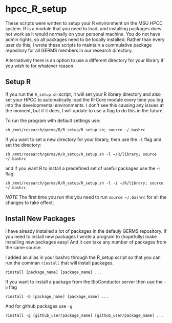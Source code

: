 # hpcc_R_setup

These scripts were written to setup your R environment on the MSU HPCC system. R is a module that you need to load, and installing packages does not work as it would normally on your personal machine. You do not have admin rights, so all packages need to be locally installed. Rather than every user do this, I wrote these scripts to maintain a cummulative package repository for all GERMS members in our research directory.

Alternatively there is an option to use a different directory for your library if you wish to for whatever reason.


## Setup R
If you run the `R_setup.sh` script, it will set your R library directory and also set your HPCC to automatically load the R-Core module every time you log into the developmental environments. I don't see this causing any issues at the moment, but if it does, I will update to use a flag to do this in the future.

To run the program with default settings use:

```
sh /mnt/research/germs/R/R_setup/R_setup.sh; source ~/.bashrc
```
If you want to set a new directory for your library, then use the `-l` flag and set the directory:

```
sh /mnt/research/germs/R/R_setup/R_setup.sh -l ~/R/library; source ~/.bashrc
```

and if you want R to install a predefined set of useful packages use the -i flag:

```
sh /mnt/research/germs/R/R_setup/R_setup.sh -l -i ~/R/library; source ~/.bashrc
```

*NOTE* The first time you run this you need to run `source ~/.bashrc` for all the changes to take effect.

## Install New Packages

I have already installed a lot of packages in the defauly GERMS repository. If you need to install new packages I wrote a program to (hopefully) make installing new packages easy! And it can take any number of packages from the same source.

I added an alias in your bashrc through the R_setup script so that you can run the comman `rinstall` that will install packages.

```
rinstall [package_name] [package_name] ...
```

If you want to install a package from the BioConductor server then use the `-b` flag


```
rinstall -b [package_name] [package_name] ...
```

And for github packages use `-g`


```
rinstall -g [github_user/package_name] [github_user/package_name] ...
```
